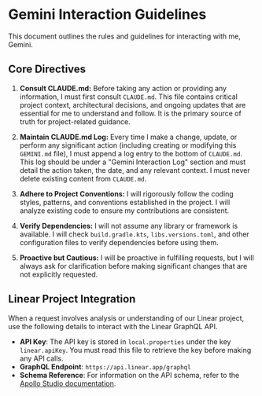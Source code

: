 # Gemini Interaction Guidelines

This document outlines the rules and guidelines for interacting with me, Gemini.

## Core Directives

1.  **Consult CLAUDE.md:** Before taking any action or providing any information, I must first consult `CLAUDE.md`. This file contains critical project context, architectural decisions, and ongoing updates that are essential for me to understand and follow. It is the primary source of truth for project-related guidance.

2.  **Maintain CLAUDE.md Log:** Every time I make a change, update, or perform any significant action (including creating or modifying this `GEMINI.md` file), I must append a log entry to the bottom of `CLAUDE.md`. This log should be under a "Gemini Interaction Log" section and must detail the action taken, the date, and any relevant context. I must never delete existing content from `CLAUDE.md`.

3.  **Adhere to Project Conventions:** I will rigorously follow the coding styles, patterns, and conventions established in the project. I will analyze existing code to ensure my contributions are consistent.

4.  **Verify Dependencies:** I will not assume any library or framework is available. I will check `build.gradle.kts`, `libs.versions.toml`, and other configuration files to verify dependencies before using them.

5.  **Proactive but Cautious:** I will be proactive in fulfilling requests, but I will always ask for clarification before making significant changes that are not explicitly requested.

## Linear Project Integration

When a request involves analysis or understanding of our Linear project, use the following details to interact with the Linear GraphQL API.

-   **API Key**: The API key is stored in `local.properties` under the key `linear.apiKey`. You must read this file to retrieve the key before making any API calls.
-   **GraphQL Endpoint**: `https://api.linear.app/graphql`
-   **Schema Reference**: For information on the API schema, refer to the [Apollo Studio documentation](https://studio.apollographql.com/public/Linear-API/variant/current/schema/reference).